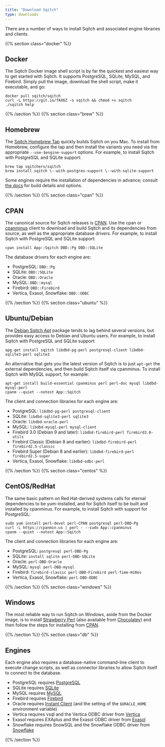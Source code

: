 ```yaml
---
title: "Download Sqitch"
type: downloads
---
```


There are a number of ways to install Sqitch and associated engine libraries and
clients.

{{% section class="docker" %}}

Docker
------

The Sqitch Docker image shell script is by far the quickest and easiest way to
get started with Sqitch. It supports PostgreSQL, SQLite, MySQL, and Firebird.
Simply pull the image, download the shell script, make it executable, and go:

    docker pull sqitch/sqitch
    curl -L https://git.io/fAX6Z -o sqitch && chmod +x sqitch
    ./sqitch help

{{% /section %}}
{{% section class="brew" %}}

Homebrew
--------

The [Sqitch Homebrew Tap] quickly builds Sqitch on you Mac. To install from
Homebrew, configure the tap and then install the variants you need via the
appropriate `--use-$engine-support` options. For example, to install Sqitch with
PostgreSQL and SQLite support:

    brew tap sqitchers/sqitch
    brew install sqitch \--with-postgres-support \--with-sqlite-support

  [Sqitch Homebrew Tap]: https://github.com/sqitchers/homebrew-sqitch/
  [the docs]: https://github.com/sqitchers/homebrew-sqitch/#readme

Some engines require the installation of dependencies in advance; consult [the
docs] for build details and options.

{{% /section %}}
{{% section class="cpan" %}}

CPAN
----

The canonical source for Sqitch releases is [CPAN]. Use the cpan or [cpanminus]
client to download and build Sqitch and its dependencies from source, as well
as the appropriate database drivers. For example, to install Sqitch with
PostgreSQL and SQLite support:

    cpan install App::Sqitch DBD::Pg DBD::SQLite

The database drivers for each engine are:

*   PostgreSQL: `DBD::Pg`
*   SQLite: `DBD::SQLite`
*   Oracle: `DBD::Oracle`
*   MySQL: `DBD::mysql`
*   Firebird: `DBD::Firebird`
*   Vertica, Exasol, Snowflake: `DBD::ODBC`

[CPAN]: https://metacpan.org/release/App-Sqitch "Sqitch on MetaCPAN"
[cpanminus]: https://cpanmin.us

{{% /section %}}
{{% section class="ubuntu" %}}

Ubuntu/Debian
-------------

The [Debian Sqitch Apt] package tends to lag behind several versions, but provides
easy access to Debian and Ubuntu users. For example, to install Sqitch with
PostgreSQL and SQLite support:

    apg-get install sqitch libdbd-pg-perl postgresql-client libdbd-sqlite3-perl sqlite3

An alternative that gets you the latest version of Sqitch is to just `apt-get`
the external dependencies, and then build Sqitch itself via cpanminus. To
install Sqitch with MySQL support, for example:

    apt-get install build-essential cpanminus perl perl-doc mysql libdbd-mysql-perl
    cpanm --quiet --notest App::Sqitch

The client and connection libraries for each engine are:

*   PostgreSQL: `libdbd-pg-perl postgresql-client`
*   SQLite: `libdbd-sqlite3-perl sqlite3`
*   Oracle: `libdbd-oracle-perl`
*   MySQL: `libdbd-mysql-perl mysql-client`
*   Firebird 3.0 (Debian 9 and later): `libdbd-firebird-perl firebird3.0-utils`
*   Firebird Classic (Debian 8 and earlier): `libdbd-firebird-perl firebird2.5-classic`
*   Firebird Super (Debian 8 and earlier): `libdbd-firebird-perl firebird2.5-super`
*   Vertica, Exasol, Snowflake: `libdbd-odbc-perl`

  [Debian Sqitch Apt]: https://packages.debian.org/stretch/sqitch

{{% /section %}}
{{% section class="centos" %}}

CentOS/RedHat
-------------

The same basic pattern on Red Hat-derived systems calls for eternal dependencies
to be yum-installed, and for Sqitch itself to be built and installed by
cpanminus. For example, to install Sqitch with support for PostgreSQL:

    sudo yum install perl-devel perl-CPAN postgresql perl-DBD-Pg
    curl -L https://cpanmin.us | perl - --sudo App::cpanminus
    cpanm --quiet --notest App::Sqitch

The client and connection libraries for each engine are:

*   PostgreSQL: `postgresql perl-DBD-Pg`
*   SQLite: `install sqlite perl-DBD-SQLite`
*   Oracle: `perl-DBD-Oracle`
*   MySQL: `mysql perl-DBD-mysql`
*   Firebird: `firebird-classic perl-DBD-Firebird perl-Time-HiRes`
*   Vertica, Exasol, Snowflake: `perl-DBD-ODBC`

{{% /section %}}
{{% section class="windows" %}}

Windows
-------

The most reliable way to run Sqitch on Windows, aside from the Docker image, is
to install [Strawberry Perl](http://strawberryperl.com/) (also available from
[Chocolatey](https://chocolatey.org/packages/StrawberryPerl)) and then follow
the steps for installing from [CPAN](#cpan).

{{% /section %}}
{{% section class="db" %}}

Engines
-------

Each engine also requires a database-native command-line client to execute
change scripts, as well as connector libraries to allow Sqitch itself to connect
to the database.

*   PostgreSQL requires [PostgreSQL]
*   SQLite requires [SQLite]
*   MySQL requires [MySQL]
*   Firebird requires [Firebird]
*   Oracle requires [Instant Client] \(and the setting of the `$ORACLE_HOME`
    environment variable)
*   Vertica requires vsql and the Vertica ODBC driver from [Vertica]
*   Exasol requires EXAplus and the Exasol ODBC driver from [Exasol]
*   Snowflake requires SnowSQL and the Snowflake ODBC driver from [Snowflake]

  [PostgreSQL]: https://postgresql.org/
    "PostgreSQL: The World's Most Advanced Open Source Relational Database"
  [MySQL]: https://mysql.com/
    "MySQL: The world's most popular open source database"
  [SQLite]: https://sqlite.org/
    "SQLite: Small. Fast. Reliable. Choose any three."
  [Firebird]: https://www.firebirdsql.org/
    "Firebird: True universal open source database"
  [Instant Client]:
    https://www.oracle.com/technetwork/database/features/instant-client/index-097480.html
    "Oracle Instant Client: Free, light-weight, and easily installed Oracle Database tools, libraries and SDKs"
  [Vertica]: https://www.vertica.com/download/vertica/client-drivers/
    "Vertica Downloads"
  [Exasol]: https://www.exasol.com/portal/ "Exasol User Portal"
  [Snowflake]: https://docs.snowflake.net/manuals/user-guide-connecting.html
    "Connecting to Snowflake"

{{% /section %}}
